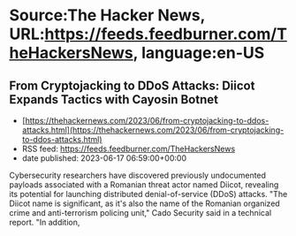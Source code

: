 # Source:The Hacker News, URL:https://feeds.feedburner.com/TheHackersNews, language:en-US

## From Cryptojacking to DDoS Attacks: Diicot Expands Tactics with Cayosin Botnet
 - [https://thehackernews.com/2023/06/from-cryptojacking-to-ddos-attacks.html](https://thehackernews.com/2023/06/from-cryptojacking-to-ddos-attacks.html)
 - RSS feed: https://feeds.feedburner.com/TheHackersNews
 - date published: 2023-06-17 06:59:00+00:00

Cybersecurity researchers have discovered previously undocumented payloads associated with a Romanian threat actor named Diicot, revealing its potential for launching distributed denial-of-service (DDoS) attacks.
"The Diicot name is significant, as it's also the name of the Romanian organized crime and anti-terrorism policing unit," Cado Security said in a technical report. "In addition,

